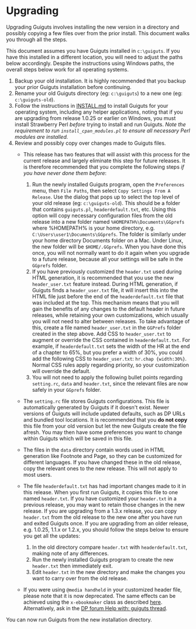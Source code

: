 # Upgrading

Upgrading Guiguts involves installing the new version in a directory and
possibly copying a few files over from the prior install. This document walks
you through all the steps.

This document assumes you have Guiguts installed in `c:\guiguts`. If you have
this installed in a different location, you will need to adjust the paths
below accordingly. Despite the instructions using Windows paths, the overall
steps below work for all operating systems.

1. Backup your old installation. It is highly recommended that you backup your
   prior Guiguts installation before continuing.
2. Rename your old Guiguts directory (eg: `c:\guiguts`) to a new one
   (eg: `c:\guiguts-old`).
3. Follow the instructions in [INSTALL.md](INSTALL.md) to install Guiguts
   for your operating system, including any helper applications, noting that
   if you are upgrading from release 1.0.25 or earlier on Windows, you must
   install Strawberry Perl _before_ trying to install and run Guiguts.
   _Note the requirement to run `install_cpan_modules.pl` to ensure all
   necessary Perl modules are installed._
4. Review and possibly copy over changes made to Guiguts files.
   * This release has two features that will assist with this process for the
     current release and largely eliminate this step for future releases. It 
     is therefore recommended that you complete the following steps *if you have
     never done them before*:
     1. Run the newly installed Guiguts program, open the `Preferences` menu,
        then `File Paths`, then select `Copy Settings From A Release`.
        Use the dialog that pops up to select the top level of your old
        release (eg: `c:\guiguts-old`). This should be a folder that contains
        `guiguts.pl`, `headerdefault.txt`, etc. Using this option will copy
        necessary configuration files from the old release into a new folder
        named `%HOMEPATH%\Documents\GGprefs` where %HOMEPATH% is your home
        directory, e.g. `C:\Users\user1\Documents\GGprefs`. The folder is
        similarly under your home directory Documents folder on a Mac. 
        Under Linux, the new folder will be `$HOME/.GGprefs`. When you have
        done this once, you will not normally want to do it again when you
        upgrade to a future release, because all your settings will be safe
        in the `GGprefs` folder.
     2. If you have previously customized the `header.txt` used during HTML
        generation, it is recommended that you use the new `header_user.txt`
        feature instead. During HTML generation, if Guiguts finds a
        `header_user.txt` file, it will insert this into the HTML file just
        before the end of the `headerdefault.txt` file that was included at
        the top. This mechanism means that you will gain the benefits of any
        changes to the default header in future releases, while retaining
        your own customizations, which usually you will not need to alter
        between releases. To take advantage of this, create a file named
        `header_user.txt` in the `GGPrefs` folder created in the step above.
        Add CSS to `header_user.txt` to augment or override the CSS contained
        in `headerdefault.txt`. For example, if `headerdefault.txt` sets the
        width of the HR at the end of a chapter to 65%, but you prefer a width
        of 30%, you could add the following CSS to `header_user.txt`:
        `hr.chap {width:30%}`. Normal CSS rules apply regarding priority, so
        your customization will override the default.
     3. You will not need to apply the following bullet points regarding
        `setting.rc`, `data` and  `header.txt`, since the relevant files are
        now safely in your `GGprefs` folder.
   * The `setting.rc` file stores Guiguts configurations. This file is
     automatically generated by Guiguts if it doesn't exist. Newer versions of
     Guiguts will include updated defaults, such as DP URLs and bundled tool
     locations. It is recommended that you **do not copy** this file from your
     old version but let the new Guiguts create the file afresh. You may then
     have some preferences you want to change within Guiguts which will be
     saved in this file.
   * The files in the `data` directory contain words used in HTML generation
     like Footnote and Page, so they can be customized for different
     languages. If you have changed these in the old release, copy the
     relevant ones to the new release. This will not apply to most users.
   * The file `headerdefault.txt` has had important changes made to it in this
     release. When you first run Guiguts, it copies this file to one named
     `header.txt`. If you have customized your `header.txt` in a previous
     release, you may want to retain those changes in the new release.
     If you are upgrading from a 1.3.x release, you can copy `header.txt` from
     the old release to the new one after you have run and exited Guiguts once.
     If you are upgrading from an older release, e.g. 1.0.25, 1.1.x or 1.2.x,
     you should follow the steps below to ensure you get all the updates:
     1. In the old directory compare `header.txt` with `headerdefault.txt`,
        making note of any differences.
     2. Run the newly installed Guiguts program to create the new `header.txt`
        then immediately exit.
     3. Edit `header.txt` in the new directory and make the changes you want
        to carry over from the old release.

   * If you were using `@media handheld` in your customized header file, please
     note that it is now deprecated. The same effects can be achieved using
     the `x-ebookmaker` class as described [here](https://www.pgdp.net/wiki/DP_Official_Documentation:PP_and_PPV/DP_HTML_Best_Practices/Case_Studies/Media_Types_and_Mobile_Formats).
     Alternatively, ask in the [DP forum Help with: guiguts thread](https://www.pgdp.net/phpBB2/viewtopic.php?t=11466).

You can now run Guiguts from the new installation directory.
